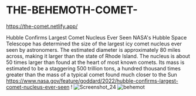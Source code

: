 # THE-BEHEMOTH-COMET-

https://the-comet.netlify.app/


Hubble Confirms Largest Comet Nucleus Ever Seen
NASA's Hubble Space Telescope has determined the size of the largest icy comet nucleus ever seen by astronomers. The estimated diameter is approximately 80 miles across, making it larger than the state of Rhode Island. The nucleus is about 50 times larger than found at the heart of most known comets. Its mass is estimated to be a staggering 500 trillion tons, a hundred thousand times greater than the mass of a typical comet found much closer to the Sun
https://www.nasa.gov/feature/goddard/2022/hubble-confirms-largest-comet-nucleus-ever-seen !
![Screenshot_24](https://user-images.githubusercontent.com/106212780/205203690-0d8dcf59-ea1d-4267-a3d7-ff2f593ca14e.png)
![behemot](https://user-images.githubusercontent.com/106212780/205203703-16a5de3e-0eb6-479e-829a-cca9991e901f.png)
